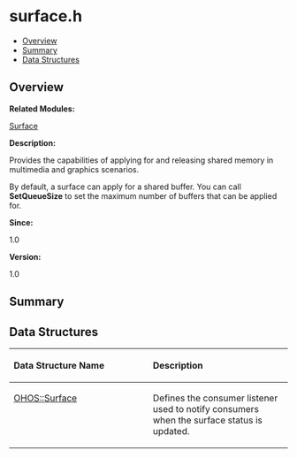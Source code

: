 # surface.h<a name="EN-US_TOPIC_0000001055039496"></a>

-   [Overview](#section2001065525165629)
-   [Summary](#section1993327886165629)
-   [Data Structures](#nested-classes)

## **Overview**<a name="section2001065525165629"></a>

**Related Modules:**

[Surface](surface.md)

**Description:**

Provides the capabilities of applying for and releasing shared memory in multimedia and graphics scenarios. 

By default, a surface can apply for a shared buffer. You can call  **SetQueueSize**  to set the maximum number of buffers that can be applied for. 

**Since:**

1.0

**Version:**

1.0

## **Summary**<a name="section1993327886165629"></a>

## Data Structures<a name="nested-classes"></a>

<a name="table647411189165629"></a>
<table><thead align="left"><tr id="row1439611125165629"><th class="cellrowborder" valign="top" width="50%" id="mcps1.1.3.1.1"><p id="p451587670165629"><a name="p451587670165629"></a><a name="p451587670165629"></a>Data Structure Name</p>
</th>
<th class="cellrowborder" valign="top" width="50%" id="mcps1.1.3.1.2"><p id="p1199785399165629"><a name="p1199785399165629"></a><a name="p1199785399165629"></a>Description</p>
</th>
</tr>
</thead>
<tbody><tr id="row1614695434165629"><td class="cellrowborder" valign="top" width="50%" headers="mcps1.1.3.1.1 "><p id="p334441282165629"><a name="p334441282165629"></a><a name="p334441282165629"></a><a href="ohos-surface.md">OHOS::Surface</a></p>
</td>
<td class="cellrowborder" valign="top" width="50%" headers="mcps1.1.3.1.2 "><p id="p1060418532165629"><a name="p1060418532165629"></a><a name="p1060418532165629"></a>Defines the consumer listener used to notify consumers when the surface status is updated. </p>
</td>
</tr>
</tbody>
</table>

